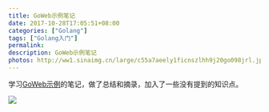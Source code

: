 ```yaml
---
title: GoWeb示例笔记
date: 2017-10-28T17:05:51+08:00
categories: ["Golang"]
tags: ["Golang入门"]
permalink:
description: GoWeb示例笔记
photos: http://ww1.sinaimg.cn/large/c55a7aeely1ficnszlhh9j20go098jrl.jpg
---
```

学习[GoWeb示例](http://books.studygolang.com/gowebexamples)的笔记，做了总结和摘录，加入了一些没有提到的知识点。
<!--more-->
![](\image\GoWeb示例.svg)

```Golang

```